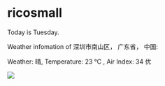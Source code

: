 # ricosmall

Today is Tuesday.

Weather infomation of 深圳市南山区， 广东省， 中国: 

Weather: 晴, Temperature: 23 ℃ , Air Index: 34 优

<img src="https://github-readme-stats.vercel.app/api?username=ricosmall&show_icons=true" />
